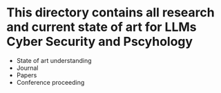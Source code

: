 # This directory contains all research and current state of art for LLMs Cyber Security and Pscyhology

- State of art understanding
- Journal
- Papers
- Conference proceeding